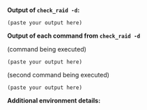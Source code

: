 <!--

If you are reporting a new issue, make sure that there are not any
duplicates already open. You can ensure this by searching the issue list for
this repository. If there is a duplicate, please close your issue and add a
comment to the existing issue instead.

If you suspect your issue is a bug, please edit your issue description to
include the BUG REPORT INFORMATION shown below. If you fail to provide this
information, your problem can not be debugged and and issue will be closed.
However, issue can be reopened if you later provide the information.

For more information about reporting issues, see
https://github.com/glensc/nagios-plugin-check_raid#reporting-bugs

-->

**Output of `check_raid -d`:**

```
(paste your output here)
```

**Output of each command from `check_raid -d`**

<!--
You can also attach text files by dragging & dropping, picking them using
"selecting them" link below, or pasting from the clipboard.
-->

(command being executed)
```
(paste your output here)
```

(second command being executed)
```
(paste your output here)
```

**Additional environment details:**

